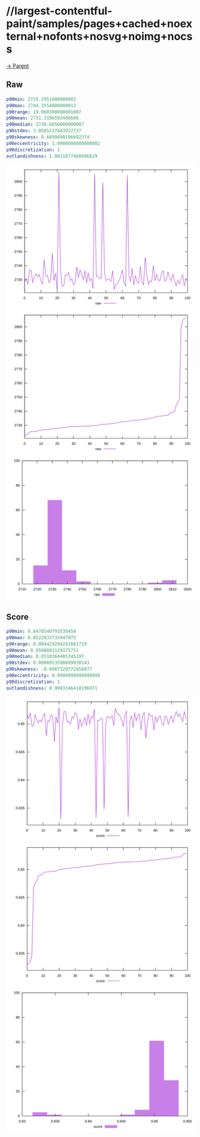 
# //largest-contentful-paint/samples/pages+cached+noexternal+nofonts+nosvg+noimg+nocss

[→ Parent](../..)


## Raw


```yaml
p90min: 2725.2951000000003
p90max: 2744.3554000000013
p90range: 19.060300000001007
p90mean: 2731.3196593406606
p90median: 2730.6856000000007
p90stdev: 3.8585237843922737
p90skewness: 0.6899490196692374
p90eccentricity: 1.0000000000000002
p90discretization: 1
outlandishness: 1.0021877460996629

```

![PLOT: raw-values](./raw/values.svg)![PLOT: raw-sorted](./raw/sorted.svg)![PLOT: raw-histogram](./raw/histogram.svg)
## Score


```yaml
p90min: 0.8478540793530458
p90max: 0.8522833735947075
p90range: 0.004429294241661719
p90mean: 0.8508883119375751
p90median: 0.8510364405345197
p90stdev: 0.0008953590899930143
p90skewness: -0.6967329772458877
p90eccentricity: 0.9999999999999999
p90discretization: 1
outlandishness: 0.9983346418196971

```

![PLOT: score-values](./score/values.svg)![PLOT: score-sorted](./score/sorted.svg)![PLOT: score-histogram](./score/histogram.svg)